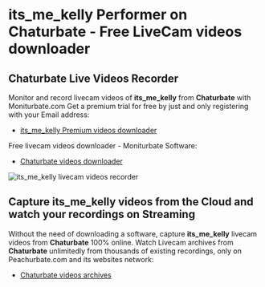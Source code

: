 # its_me_kelly Performer on Chaturbate - Free LiveCam videos downloader

## Chaturbate Live Videos Recorder

Monitor and record livecam videos of **its_me_kelly** from **Chaturbate** with Moniturbate.com
Get a premium trial for free by just and only registering with your Email address:
* [its_me_kelly Premium videos downloader](https://moniturbate.com/request-demo-licence-key.html)

Free livecam videos downloader - Moniturbate Software:
* [Chaturbate videos downloader](https://moniturbate.com/moniturbate-download-software.html)

![its_me_kelly livecam videos recorder](https://peachurnet.com/templates/moniturbate-software.png)


## Capture its_me_kelly videos from the Cloud and watch your recordings on Streaming

Without the need of downloading a software, capture **its_me_kelly** livecam videos from **Chaturbate** 100% online.
Watch Livecam archives from **Chaturbate** unlimitedly from thousands of existing recordings, only on Peachurbate.com and its websites network:
* [Chaturbate videos archives](https://peachurnet.com/)